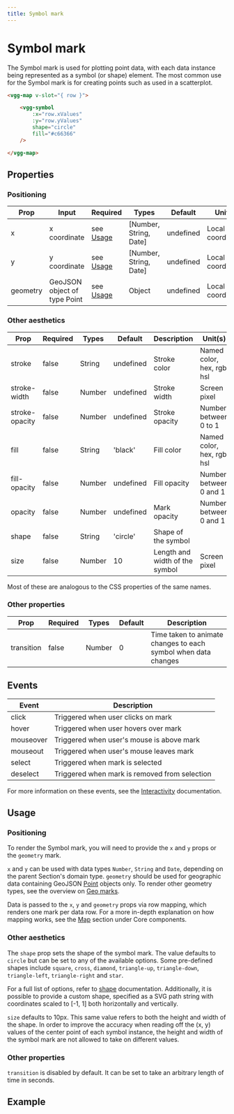 ```yaml
---
title: Symbol mark
---
```

# Symbol mark
The Symbol mark is used for plotting point data, with each data instance being represented as a symbol (or shape) element. The most common use for the Symbol mark is for creating points such as used in a scatterplot.

<CodeDemoLayout>

<MarkSymbolSimple />

<CodeLayout width="40%">

```html
<vgg-map v-slot="{ row }">

	<vgg-symbol
	    :x="row.xValues"
	    :y="row.yValues"
	    shape="circle"
	    fill="#c66366"
	/>

</vgg-map>
```

</CodeLayout>

</CodeDemoLayout>

## Properties

### Positioning

| Prop     | Input                        | Required            | Types                  | Default   | Unit(s)           |
|--------- | ---------------------------- | ------------------- | ---------------------- | --------- | ----------------- |
| x        | x coordinate                 | see [Usage](#usage) | [Number, String, Date] | undefined | Local coordinates |
| y        | y coordinate                 | see [Usage](#usage) | [Number, String, Date] | undefined | Local coordinates |
| geometry | GeoJSON object of type Point | see [Usage](#usage) | Object                 | undefined | Local coordinates |

### Other aesthetics

| Prop           | Required | Types  | Default   | Description    | Unit(s)                    |
| -------------- | -------- | ------ | --------- | -------------- | -------------------------- |
| stroke         | false    | String | undefined | Stroke color   | Named color, hex, rgb, hsl |
| stroke-width   | false    | Number | undefined | Stroke width   | Screen pixel               |
| stroke-opacity | false    | Number | undefined | Stroke opacity | Number between 0 to 1      |
| fill           | false    | String | 'black'   | Fill color     | Named color, hex, rgb, hsl |
| fill-opacity   | false    | Number | undefined | Fill opacity   | Number between 0 and 1     |
| opacity        | false    | Number | undefined | Mark opacity   | Number between 0 and 1     |
| shape          | false    | String | 'circle'  | Shape of the symbol           |             |
| size           | false    | Number | 10        | Length and width of the symbol| Screen pixel|

Most of these are analogous to the CSS properties of the same names.

### Other properties

| Prop        | Required | Types   | Default | Description                                                              |
| ----------- | -------- | ------- | ------- | ------------------------------------------------------------------------ |
| transition  | false    | Number  | 0       | Time taken to animate changes to each symbol when data changes           |

## Events

| Event     | Description                                   |
| --------- | --------------------------------------------- |
| click     | Triggered when user clicks on mark            |
| hover     | Triggered when user hovers over mark          |
| mouseover | Triggered when user's mouse is above mark     |
| mouseout  | Triggered when user's mouse leaves mark       |
| select    | Triggered when mark is selected               |
| deselect  | Triggered when mark is removed from selection |

For more information on these events, see the [Interactivity](../concepts/interactivity.md)
documentation.

## Usage

### Positioning

To render the Symbol mark, you will need to provide the `x` and `y` props or the `geometry` mark.

`x` and `y` can be used with data types `Number`, `String` and `Date`, depending on the parent Section's domain type. `geometry` should be used for geographic data containing GeoJSON [Point](https://tools.ietf.org/html/rfc7946#section-3.1.2) objects only. To render other geometry types, see the overview on [Geo marks](geomarks.md).

Data is passed to the `x`, `y` and `geometry` props via row mapping, which renders one mark per data row. For a more in-depth explanation on how mapping works, see the [Map](../core/map.html#description) section under Core components.

### Other aesthetics

The `shape` prop sets the shape of the symbol mark. The value defaults to `circle`
but can be set to any of the available options. Some pre-defined shapes include `square`, `cross`, `diamond`, `triangle-up`, `triangle-down`, `triangle-left`, `triangle-right` and `star`.

For a full list of options, refer to [shape](../scales/shape.md) documentation. Additionally, it is possible to provide a custom shape, specified as a SVG path string with coordinates scaled to [-1, 1] both horizontally and vertically.

`size` defaults to 10px. This same value refers to both the height and width of
the shape. In order to improve the accuracy when reading off the (x, y) values
of the center point of each symbol instance, the height and width of the symbol
mark are not allowed to take on different values.

### Other properties

`transition` is disabled by default. It can be set to take an arbitrary length
of time in seconds.

## Example

<MarkSymbolDemo />
